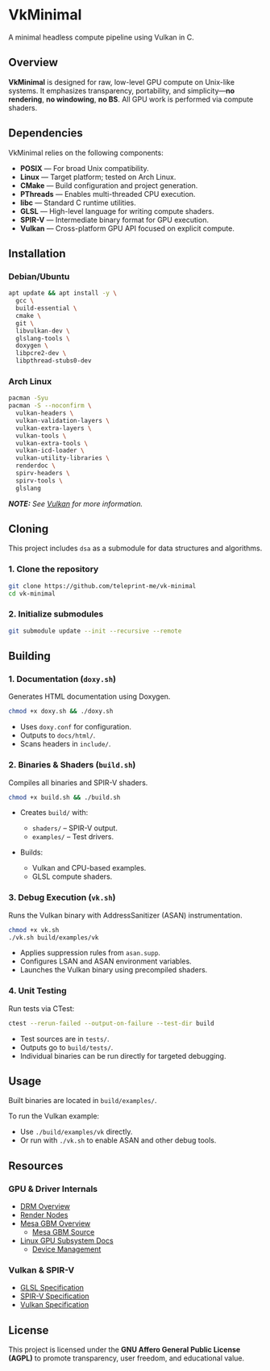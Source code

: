 # VkMinimal

A minimal headless compute pipeline using Vulkan in C.

## Overview

**VkMinimal** is designed for raw, low-level GPU compute on Unix-like systems. It emphasizes
transparency, portability, and simplicity—**no rendering**, **no windowing**, **no BS**. All GPU
work is performed via compute shaders.

## Dependencies

VkMinimal relies on the following components:

- **POSIX** — For broad Unix compatibility.
- **Linux** — Target platform; tested on Arch Linux.
- **CMake** — Build configuration and project generation.
- **PThreads** — Enables multi-threaded CPU execution.
- **libc** — Standard C runtime utilities.
- **GLSL** — High-level language for writing compute shaders.
- **SPIR-V** — Intermediate binary format for GPU execution.
- **Vulkan** — Cross-platform GPU API focused on explicit compute.

## Installation

### Debian/Ubuntu

```sh
apt update && apt install -y \
  gcc \
  build-essential \
  cmake \
  git \
  libvulkan-dev \
  glslang-tools \
  doxygen \
  libpcre2-dev \
  libpthread-stubs0-dev
```

### Arch Linux

```sh
pacman -Syu
pacman -S --noconfirm \
  vulkan-headers \
  vulkan-validation-layers \
  vulkan-extra-layers \
  vulkan-tools \
  vulkan-extra-tools \
  vulkan-icd-loader \
  vulkan-utility-libraries \
  renderdoc \
  spirv-headers \
  spirv-tools \
  glslang
```

_**NOTE:** See [Vulkan](https://wiki.archlinux.org/title/Vulkan) for more information._

## Cloning

This project includes `dsa` as a submodule for data structures and algorithms.

### 1. Clone the repository

```sh
git clone https://github.com/teleprint-me/vk-minimal
cd vk-minimal
```

### 2. Initialize submodules

```sh
git submodule update --init --recursive --remote
```

## Building

### 1. Documentation (`doxy.sh`)

Generates HTML documentation using Doxygen.

```sh
chmod +x doxy.sh && ./doxy.sh
```

- Uses `doxy.conf` for configuration.
- Outputs to `docs/html/`.
- Scans headers in `include/`.

### 2. Binaries & Shaders (`build.sh`)

Compiles all binaries and SPIR-V shaders.

```sh
chmod +x build.sh && ./build.sh
```

- Creates `build/` with:

  - `shaders/` – SPIR-V output.
  - `examples/` – Test drivers.

- Builds:

  - Vulkan and CPU-based examples.
  - GLSL compute shaders.

### 3. Debug Execution (`vk.sh`)

Runs the Vulkan binary with AddressSanitizer (ASAN) instrumentation.

```sh
chmod +x vk.sh
./vk.sh build/examples/vk
```

- Applies suppression rules from `asan.supp`.
- Configures LSAN and ASAN environment variables.
- Launches the Vulkan binary using precompiled shaders.

### 4. Unit Testing

Run tests via CTest:

```sh
ctest --rerun-failed --output-on-failure --test-dir build
```

- Test sources are in `tests/`.
- Outputs go to `build/tests/`.
- Individual binaries can be run directly for targeted debugging.

## Usage

Built binaries are located in `build/examples/`.

To run the Vulkan example:

- Use `./build/examples/vk` directly.
- Or run with `./vk.sh` to enable ASAN and other debug tools.

## Resources

### GPU & Driver Internals

- [DRM Overview](https://dri.freedesktop.org/wiki/DRM/)
- [Render Nodes](https://dri.freedesktop.org/docs/drm/gpu/drm-uapi.html#render-nodes)
- [Mesa GBM Overview](https://en.wikipedia.org/wiki/Mesa_%28computer_graphics%29)
  - [Mesa GBM Source](https://gitlab.freedesktop.org/mesa/mesa/-/tree/main/src/gbm)
- [Linux GPU Subsystem Docs](https://www.kernel.org/doc/html/latest/gpu/index.html)
  - [Device Management](https://www.kernel.org/doc/Documentation/admin-guide/devices.txt)

### Vulkan & SPIR-V

- [GLSL Specification](https://registry.khronos.org/OpenGL/#spec)
- [SPIR-V Specification](https://registry.khronos.org/SPIR-V/#spec)
- [Vulkan Specification](https://registry.khronos.org/vulkan/#apispecs)

## License

This project is licensed under the **GNU Affero General Public License (AGPL)** to promote
transparency, user freedom, and educational value.
